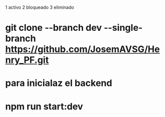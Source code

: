 
1 activo
2 bloqueado
3 eliminado

# git clone --branch dev --single-branch https://github.com/JosemAVSG/Henry_PF.git
# para inicialaz el backend
# npm run start:dev